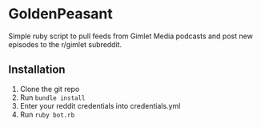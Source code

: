 # GoldenPeasant

Simple ruby script to pull feeds from Gimlet Media podcasts and post new episodes to the r/gimlet subreddit. 

## Installation

1. Clone the git repo
2. Run `bundle install`
3. Enter your reddit credentials into credentials.yml
4. Run `ruby bot.rb`
